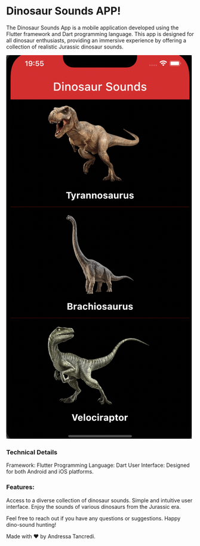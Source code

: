# Dinosaur Sounds APP!

The Dinosaur Sounds App is a mobile application developed using the Flutter framework and Dart programming language. This app is designed for all dinosaur enthusiasts, providing an immersive experience by offering a collection of realistic Jurassic dinosaur sounds.

![img_2.png](img_2.png)

### Technical Details

Framework: Flutter
Programming Language: Dart
User Interface: Designed for both Android and iOS platforms.

### Features:
Access to a diverse collection of dinosaur sounds.
Simple and intuitive user interface.
Enjoy the sounds of various dinosaurs from the Jurassic era.

Feel free to reach out if you have any questions or suggestions. Happy dino-sound hunting!

Made with ❤ by Andressa Tancredi.
